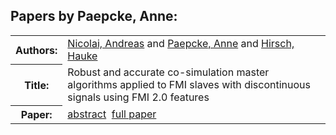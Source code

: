 <h2>Papers by Paepcke, Anne:</h2>
<!-- Begin papers -->
<table>
<tr><th>Authors:</th><td>
<a href="../authors/author_177.html">Nicolai, Andreas</a> and 
<a href="../authors/author_184.html">Paepcke, Anne</a> and 
<a href="../authors/author_103.html">Hirsch, Hauke</a>
</td></tr>
<tr><th>Title:  </th><td>Robust and accurate co-simulation master algorithms applied to FMI slaves with discontinuous signals using FMI 2.0 features</td></tr>
<tr><th>Paper:  </th><td><a href="../abstracts/Modelica2019abstractP04.pdf">abstract</a>&nbsp;&nbsp;<a href="../papers/Modelica2019paperP04.pdf">full paper</a></td></tr>
</table>
<br>
<!-- End papers -->